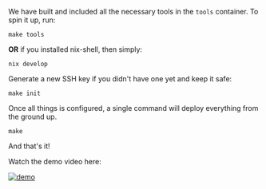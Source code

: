 We have built and included all the necessary tools in the `tools` container. To spin it up, run:

```
make tools
```

**OR** if you installed nix-shell, then simply:

```
nix develop
```

Generate a new SSH key if you didn't have one yet and keep it safe:

```
make init
```

Once all things is configured, a single command will deploy everything from the ground up.

```
make
```

And that's it!

Watch the demo video here:

[![demo](https://img.youtube.com/vi/Ax0aPeTCGk0/0.jpg)](https://www.youtube.com/watch?v=Ax0aPeTCGk0)
